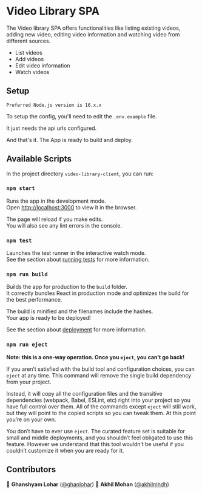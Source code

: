 # Video Library SPA

The Video library SPA offers functionalities like listing existing videos, adding new video, editing video information and watching video from different sources.
* List videos
* Add videos
* Edit video information
* Watch videos


## Setup

`Preferred Node.js version is 16.x.x`

To setup the config, you'll need to edit the `.env.example` file.

It just needs the api urls configured.

And that's it. The App is ready to build and deploy.

## Available Scripts

In the project directory `video-library-client`, you can run:

### `npm start`

Runs the app in the development mode.<br />
Open [http://localhost:3000](http://localhost:3000) to view it in the browser.

The page will reload if you make edits.<br />
You will also see any lint errors in the console.

### `npm test`

Launches the test runner in the interactive watch mode.<br />
See the section about [running tests](https://facebook.github.io/create-react-app/docs/running-tests) for more information.

### `npm run build`

Builds the app for production to the `build` folder.<br />
It correctly bundles React in production mode and optimizes the build for the best performance.

The build is minified and the filenames include the hashes.<br />
Your app is ready to be deployed!

See the section about [deployment](https://facebook.github.io/create-react-app/docs/deployment) for more information.

### `npm run eject`

**Note: this is a one-way operation. Once you `eject`, you can’t go back!**

If you aren’t satisfied with the build tool and configuration choices, you can `eject` at any time. This command will remove the single build dependency from your project.

Instead, it will copy all the configuration files and the transitive dependencies (webpack, Babel, ESLint, etc) right into your project so you have full control over them. All of the commands except `eject` will still work, but they will point to the copied scripts so you can tweak them. At this point you’re on your own.

You don’t have to ever use `eject`. The curated feature set is suitable for small and middle deployments, and you shouldn’t feel obligated to use this feature. However we understand that this tool wouldn’t be useful if you couldn’t customize it when you are ready for it.

## Contributors

👤 **Ghanshyam Lohar** ([@ghanlohar](https://github.com/ghanlohar))
👤 **Akhil Mohan** ([@akhilmhdh](https://github.com/akhilmhdh))
